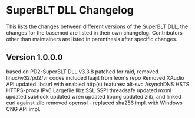 # SuperBLT DLL Changelog

This lists the changes between different versions of the SuperBLT DLL,
the changes for the basemod are listed in their own changelog.
Contributors other than maintainers are listed in parenthesis after specific changes.

## Version 1.0.0.0

based on PD2-SuperBLT DLL v3.3.8
patched for raid, removed linux/w32/pd2/vr codes
included luajit from leon's repo
Removed XAudio API
updated libcurl with enabled http(s) features: alt-svc AsynchDNS HSTS HTTPS-proxy IPv6 Largefile libz SSL SSPI threadsafe
updated mxml
updated subhook
updated wren
updated libpng
updated zlib, and linked curl against zlib
removed openssl - replaced sha256 impl. with Windows CNG API impl.
